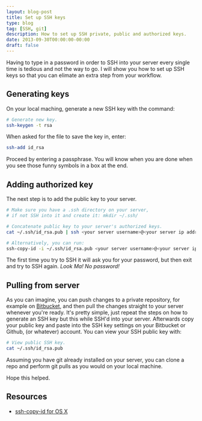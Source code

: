 ```yaml
---
layout: blog-post
title: Set up SSH keys
type: blog
tag: [SSH, git]
description: How to set up SSH private, public and authorized keys.
date: 2013-09-30T00:00:00-00:00
draft: false
---
```


Having to type in a password in order to SSH into your server every single time is tedious and not the way to go. I will show you how to set up SSH keys so that you can elimate an extra step from your workflow.

## Generating keys

On your local maching, generate a new SSH key with the command:

```bash
# Generate new key.
ssh-keygen -t rsa
```

When asked for the file to save the key in, enter:

```bash
ssh-add id_rsa
```

Proceed by entering a passphrase. You will know when you are done when you see those funny symbols in a box at the end.

## Adding authorized key

The next step is to add the public key to your server.

```bash
# Make sure you have a .ssh directory on your server,
# if not SSH into it and create it: mkdir ~/.ssh/

# Concatenate public key to your server's authorized keys.
cat ~/.ssh/id_rsa.pub | ssh <your server username>@<your server ip address> "cat >> ~/.ssh/authorized_keys"

# Alternatively, you can run:
ssh-copy-id -i ~/.ssh/id_rsa.pub <your server username>@<your server ip address>
```

The first time you try to SSH it will ask you for your password, but then exit and try to SSH again. *Look Ma! No password!*

## Pulling from server

As you can imagine, you can push changes to a private repository, for example on [Bitbucket](https://bitbucket.org/), and then pull the changes straight to your server whenever you're ready. It's pretty simple, just repeat the steps on how to generate an SSH key but this while SSH'd into your server. Afterwards copy your public key and paste into the SSH key settings on your Bitbucket or Github, (or whatever) account. You can view your SSH public key with:

```bash
# View public SSH key.
cat ~/.ssh/id_rsa.pub
```

Assuming you have git already installed on your server, you can clone a repo and perform git pulls as you would on your local machine.

Hope this helped.

## Resources

- [ssh-copy-id for OS X](https://github.com/beautifulcode/ssh-copy-id-for-OSX)
